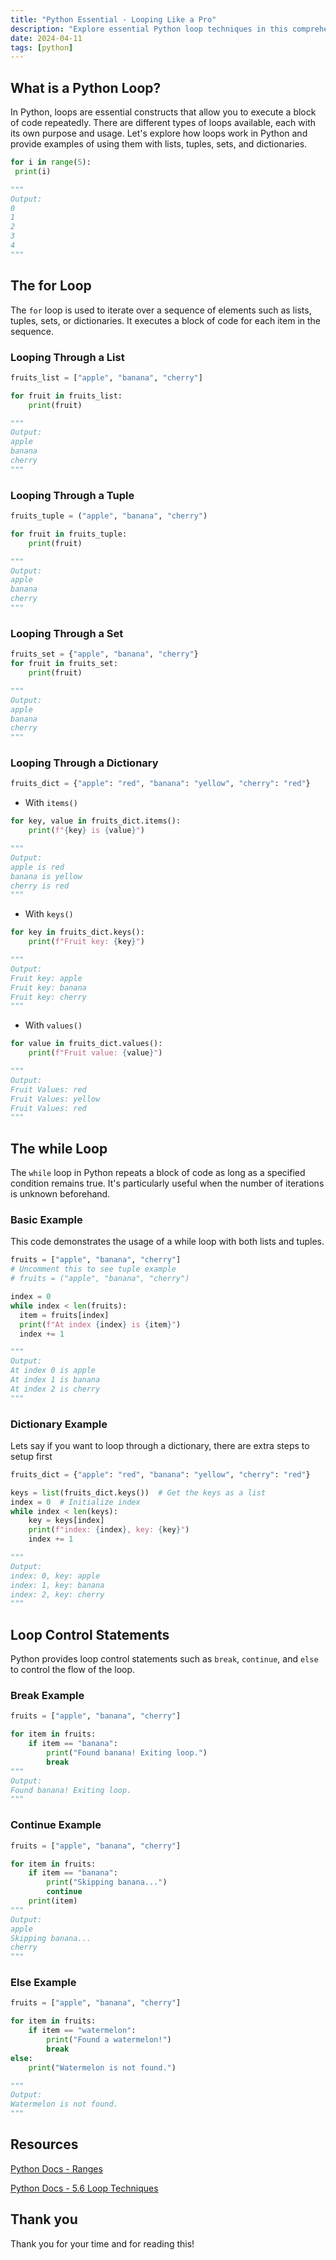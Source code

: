 ```yaml
---
title: "Python Essential - Looping Like a Pro"
description: "Explore essential Python loop techniques in this comprehensive guide. Master iteration, control statements, and optimization strategies for efficient coding."
date: 2024-04-11
tags: [python]
---
```


## What is a Python Loop?

In Python, loops are essential constructs that allow you to execute a block of code repeatedly. There are different types of loops available, each with its own purpose and usage. Let's explore how loops work in Python and provide examples of using them with lists, tuples, sets, and dictionaries.

```python
for i in range(5):
 print(i)

"""
Output:
0
1
2
3
4
"""
```

## The for Loop

The `for` loop is used to iterate over a sequence of elements such as lists, tuples, sets, or dictionaries. It executes a block of code for each item in the sequence.

### Looping Through a List

```python
fruits_list = ["apple", "banana", "cherry"]

for fruit in fruits_list:
    print(fruit)

"""
Output:
apple
banana
cherry
"""
```

### Looping Through a Tuple

```python
fruits_tuple = ("apple", "banana", "cherry")

for fruit in fruits_tuple:
    print(fruit)

"""
Output:
apple
banana
cherry
"""
```

### Looping Through a Set

```python
fruits_set = {"apple", "banana", "cherry"}
for fruit in fruits_set:
    print(fruit)

"""
Output:
apple
banana
cherry
"""
```

### Looping Through a Dictionary

```python
fruits_dict = {"apple": "red", "banana": "yellow", "cherry": "red"}
```

- With `items()`

```python
for key, value in fruits_dict.items():
    print(f"{key} is {value}")

"""
Output:
apple is red
banana is yellow
cherry is red
"""
```

- With `keys()`

```python
for key in fruits_dict.keys():
    print(f"Fruit key: {key}")

"""
Output:
Fruit key: apple
Fruit key: banana
Fruit key: cherry
"""
```

- With `values()`

```python
for value in fruits_dict.values():
    print(f"Fruit value: {value}")

"""
Output:
Fruit Values: red
Fruit Values: yellow
Fruit Values: red
"""
```

## The while Loop

The `while` loop in Python repeats a block of code as long as a specified condition remains true. It's particularly useful when the number of iterations is unknown beforehand.

### Basic Example

This code demonstrates the usage of a while loop with both lists and tuples.

```python
fruits = ["apple", "banana", "cherry"]
# Uncomment this to see tuple example
# fruits = ("apple", "banana", "cherry")

index = 0
while index < len(fruits):
  item = fruits[index]
  print(f"At index {index} is {item}")
  index += 1

"""
Output:
At index 0 is apple
At index 1 is banana
At index 2 is cherry
"""
```

### Dictionary Example

Lets say if you want to loop through a dictionary, there are extra steps to setup first

```python
fruits_dict = {"apple": "red", "banana": "yellow", "cherry": "red"}

keys = list(fruits_dict.keys())  # Get the keys as a list
index = 0  # Initialize index
while index < len(keys):
    key = keys[index]
    print(f"index: {index}, key: {key}")
    index += 1

"""
Output:
index: 0, key: apple
index: 1, key: banana
index: 2, key: cherry
"""
```

## Loop Control Statements

Python provides loop control statements such as `break`, `continue`, and `else` to control the flow of the loop.

### Break Example

```python
fruits = ["apple", "banana", "cherry"]

for item in fruits:
    if item == "banana":
        print("Found banana! Exiting loop.")
        break
"""
Output:
Found banana! Exiting loop.
"""
```

### Continue Example

```python
fruits = ["apple", "banana", "cherry"]

for item in fruits:
    if item == "banana":
        print("Skipping banana...")
        continue
    print(item)
"""
Output:
apple
Skipping banana...
cherry
"""
```

### Else Example

```python
fruits = ["apple", "banana", "cherry"]

for item in fruits:
    if item == "watermelon":
        print("Found a watermelon!")
        break
else:
    print("Watermelon is not found.")

"""
Output:
Watermelon is not found.
"""
```

## Resources

[Python Docs - Ranges](https://docs.python.org/3/library/stdtypes.html#range)

[Python Docs - 5.6 Loop Techniques](https://docs.python.org/3/tutorial/datastructures.html#looping-techniques)

## Thank you

Thank you for your time and for reading this!

